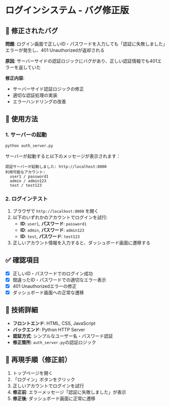 # ログインシステム - バグ修正版

## 🐞 修正されたバグ

**問題**: ログイン画面で正しいID・パスワードを入力しても「認証に失敗しました」エラーが発生し、401 Unauthorizedが返却される

**原因**: サーバーサイドの認証ロジックにバグがあり、正しい認証情報でも401エラーを返していた

**修正内容**:
- サーバーサイド認証ロジックの修正
- 適切な認証処理の実装
- エラーハンドリングの改善

## 🚀 使用方法

### 1. サーバーの起動

```bash
python auth_server.py
```

サーバーが起動すると以下のメッセージが表示されます：
```
認証サーバーが起動しました: http://localhost:8000
利用可能なアカウント:
  user1 / password1
  admin / admin123
  test / test123
```

### 2. ログインテスト

1. ブラウザで `http://localhost:8000` を開く
2. 以下のいずれかのアカウントでログインを試行:
   - **ID**: `user1`, **パスワード**: `password1`
   - **ID**: `admin`, **パスワード**: `admin123`  
   - **ID**: `test`, **パスワード**: `test123`
3. 正しいアカウント情報を入力すると、ダッシュボード画面に遷移する

## ✅ 確認項目

- [x] 正しいID・パスワードでのログイン成功
- [x] 間違ったID・パスワードでの適切なエラー表示
- [x] 401 Unauthorizedエラーの修正
- [x] ダッシュボード画面への正常な遷移

## 🔧 技術詳細

- **フロントエンド**: HTML, CSS, JavaScript
- **バックエンド**: Python HTTP Server
- **認証方式**: シンプルなユーザー名・パスワード認証
- **修正箇所**: `auth_server.py`の認証ロジック

## 📝 再現手順（修正前）

1. トップページを開く
2. 「ログイン」ボタンをクリック
3. 正しいアカウントでログインを試行
4. **修正前**: エラーメッセージ「認証に失敗しました」が表示
5. **修正後**: ダッシュボード画面に正常に遷移